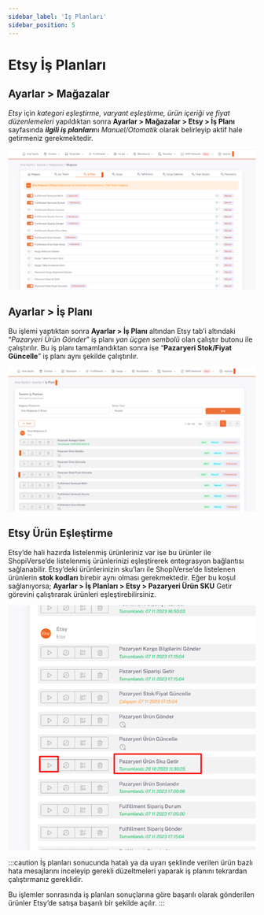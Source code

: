 ```yaml
---
sidebar_label: 'İş Planları'
sidebar_position: 5
---
```



# Etsy İş Planları 

## Ayarlar > Mağazalar 

*Etsy* için *kategori eşleştirme, varyant eşleştirme, ürün içeriği ve fiyat düzenlemeleri* yapıldıktan sonra **Ayarlar > Mağazalar > Etsy > İş Planı** sayfasında ***ilgili iş planları***nı *Manuel/Otomatik* olarak belirleyip aktif hale getirmeniz gerekmektedir. 

![EtsyBusinessPlan](../etsy/img/EtsyBusinessPlanOto.png)

## Ayarlar > İş Planı

Bu işlemi yaptıktan sonra **Ayarlar > İş Planı** altından Etsy tab’i altındaki “*Pazaryeri Ürün Gönder*” iş planı *yan üçgen sembolü* olan çalıştır butonu ile çalıştırılır. Bu iş planı tamamlandıktan sonra ise “**Pazaryeri Stok/Fiyat Güncelle**” iş planı aynı şekilde çalıştırılır. 

![EtsyBusinessPlanOtoProduct](../etsy/img/EtsyBusinessPlanOtoProduct.png)

## Etsy Ürün Eşleştirme

Etsy’de hali hazırda listelenmiş ürünleriniz var ise bu ürünler ile ShopiVerse’de listelenmiş ürünlerinizi eşleştirerek entegrasyon bağlantısı sağlanabilir.
Etsy’deki ürünlerinizin sku’ları ile ShopiVerse’de listelenen ürünlerin **stok kodları** birebir aynı olması gerekmektedir.
Eğer bu koşul sağlanıyorsa; **Ayarlar > İş Planları > Etsy > Pazaryeri Ürün SKU** Getir görevini çalıştırarak ürünleri eşleştirebilirsiniz.

![EtsyBusinessPlanSku](../etsy/img/EtsyProductSkuJob.png)

:::caution
İş planları sonucunda hatalı ya da uyarı şeklinde verilen ürün bazlı hata mesajlarını inceleyip gerekli düzeltmeleri yaparak iş planını tekrardan çalıştırmanız gereklidir. 

Bu işlemler sonrasında iş planları sonuçlarına göre başarılı olarak gönderilen ürünler Etsy’de satışa başarılı bir şekilde açılır. 
:::

